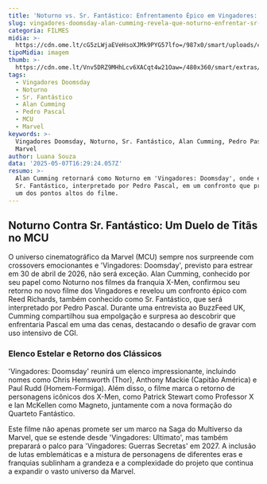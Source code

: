 ```yaml
---
title: 'Noturno vs. Sr. Fantástico: Enfrentamento Épico em Vingadores: Doomsday'
slug: vingadores-doomsday-alan-cumming-revela-que-noturno-enfrentar-sr-fantstico
categoria: FILMES
midia: >-
  https://cdn.ome.lt/cG5zLWjaEVeHsoXJMk9PYG57lfo=/987x0/smart/uploads/conteudo/fotos/OMELETE_CAPA_-_2025-05-07T122502.464.png
tipoMidia: imagem
thumb: >-
  https://cdn.ome.lt/Vnv5DRZ9MHhLcv6XACqt4w21Oaw=/480x360/smart/extras/conteudos/omelete_THUMB_-_2025-05-07T122437.417.png
tags:
  - Vingadores Doomsday
  - Noturno
  - Sr. Fantástico
  - Alan Cumming
  - Pedro Pascal
  - MCU
  - Marvel
keywords: >-
  Vingadores Doomsday, Noturno, Sr. Fantástico, Alan Cumming, Pedro Pascal, MCU,
  Marvel
author: Luana Souza
data: '2025-05-07T16:29:24.057Z'
resumo: >-
  Alan Cumming retornará como Noturno em 'Vingadores: Doomsday', onde enfrentará
  Sr. Fantástico, interpretado por Pedro Pascal, em um confronto que promete ser
  um dos pontos altos do filme.
---
```


## Noturno Contra Sr. Fantástico: Um Duelo de Titãs no MCU

O universo cinematográfico da Marvel (MCU) sempre nos surpreende com crossovers emocionantes e 'Vingadores: Doomsday', previsto para estrear em 30 de abril de 2026, não será exceção. Alan Cumming, conhecido por seu papel como Noturno nos filmes da franquia X-Men, confirmou seu retorno no novo filme dos Vingadores e revelou um confronto épico com Reed Richards, também conhecido como Sr. Fantástico, que será interpretado por Pedro Pascal. Durante uma entrevista ao BuzzFeed UK, Cumming compartilhou sua empolgação e surpresa ao descobrir que enfrentaria Pascal em uma das cenas, destacando o desafio de gravar com uso intensivo de CGI.

### Elenco Estelar e Retorno dos Clássicos

'Vingadores: Doomsday' reunirá um elenco impressionante, incluindo nomes como Chris Hemsworth (Thor), Anthony Mackie (Capitão América) e Paul Rudd (Homem-Formiga). Além disso, o filme marca o retorno de personagens icônicos dos X-Men, como Patrick Stewart como Professor X e Ian McKellen como Magneto, juntamente com a nova formação do Quarteto Fantástico.

Este filme não apenas promete ser um marco na Saga do Multiverso da Marvel, que se estende desde 'Vingadores: Ultimato', mas também preparará o palco para 'Vingadores: Guerras Secretas' em 2027. A inclusão de lutas emblemáticas e a mistura de personagens de diferentes eras e franquias sublinham a grandeza e a complexidade do projeto que continua a expandir o vasto universo da Marvel.
